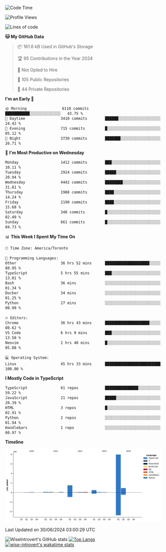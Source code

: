 <!--START_SECTION:waka-->
![Code Time](http://img.shields.io/badge/Code%20Time-1%2C822%20hrs%207%20mins-blue)

![Profile Views](http://img.shields.io/badge/Profile%20Views-0-blue)

![Lines of code](https://img.shields.io/badge/From%20Hello%20World%20I%27ve%20Written-11.6%20million%20lines%20of%20code-blue)

**🐱 My GitHub Data** 

> 📦 161.6 kB Used in GitHub's Storage 
 > 
> 🏆 95 Contributions in the Year 2024
 > 
> 🚫 Not Opted to Hire
 > 
> 📜 105 Public Repositories 
 > 
> 🔑 44 Private Repositories 
 > 
**I'm an Early 🐤** 

```text
🌞 Morning                6110 commits        ███████████░░░░░░░░░░░░░░   43.75 % 
🌆 Daytime                3410 commits        ██████░░░░░░░░░░░░░░░░░░░   24.42 % 
🌃 Evening                715 commits         █░░░░░░░░░░░░░░░░░░░░░░░░   05.12 % 
🌙 Night                  3730 commits        ███████░░░░░░░░░░░░░░░░░░   26.71 % 
```
📅 **I'm Most Productive on Wednesday** 

```text
Monday                   1412 commits        ███░░░░░░░░░░░░░░░░░░░░░░   10.11 % 
Tuesday                  2924 commits        █████░░░░░░░░░░░░░░░░░░░░   20.94 % 
Wednesday                4442 commits        ████████░░░░░░░░░░░░░░░░░   31.81 % 
Thursday                 1988 commits        ████░░░░░░░░░░░░░░░░░░░░░   14.24 % 
Friday                   2190 commits        ████░░░░░░░░░░░░░░░░░░░░░   15.68 % 
Saturday                 348 commits         █░░░░░░░░░░░░░░░░░░░░░░░░   02.49 % 
Sunday                   661 commits         █░░░░░░░░░░░░░░░░░░░░░░░░   04.73 % 
```


📊 **This Week I Spent My Time On** 

```text
🕑︎ Time Zone: America/Toronto

💬 Programming Languages: 
Other                    36 hrs 52 mins      ████████████████████░░░░░   80.95 % 
TypeScript               5 hrs 55 mins       ███░░░░░░░░░░░░░░░░░░░░░░   13.01 % 
Bash                     36 mins             ░░░░░░░░░░░░░░░░░░░░░░░░░   01.34 % 
Docker                   34 mins             ░░░░░░░░░░░░░░░░░░░░░░░░░   01.25 % 
Python                   27 mins             ░░░░░░░░░░░░░░░░░░░░░░░░░   00.99 % 

🔥 Editors: 
Chrome                   36 hrs 43 mins      ████████████████████░░░░░   80.62 % 
VS Code                  6 hrs 9 mins        ███░░░░░░░░░░░░░░░░░░░░░░   13.50 % 
Neovim                   2 hrs 40 mins       █░░░░░░░░░░░░░░░░░░░░░░░░   05.88 % 

💻 Operating System: 
Linux                    45 hrs 33 mins      █████████████████████████   100.00 % 
```

**I Mostly Code in TypeScript** 

```text
TypeScript               61 repos            ███████████████░░░░░░░░░░   59.22 % 
JavaScript               21 repos            █████░░░░░░░░░░░░░░░░░░░░   20.39 % 
HTML                     3 repos             █░░░░░░░░░░░░░░░░░░░░░░░░   02.91 % 
Python                   2 repos             ░░░░░░░░░░░░░░░░░░░░░░░░░   01.94 % 
Handlebars               1 repo              ░░░░░░░░░░░░░░░░░░░░░░░░░   00.97 % 
```



**Timeline**

![Lines of Code chart](https://raw.githubusercontent.com/wise-introvert/wise-introvert/master/assets/bar_graph.png)


 Last Updated on 30/06/2024 03:00:29 UTC
<!--END_SECTION:waka-->

![WiseIntrovert's GitHub stats](https://github-readme-stats.vercel.app/api?username=wise-introvert&count_private=true&show_icons=true)
[![Top Langs](https://github-readme-stats.vercel.app/api/top-langs/?username=wise-introvert&langs_count=10)](https://github.com/anuraghazra/github-readme-stats)
[![wise-introvert's wakatime stats](https://github-readme-stats.vercel.app/api/wakatime?username=wiseintrovert)](https://github.com/anuraghazra/github-readme-stats)
